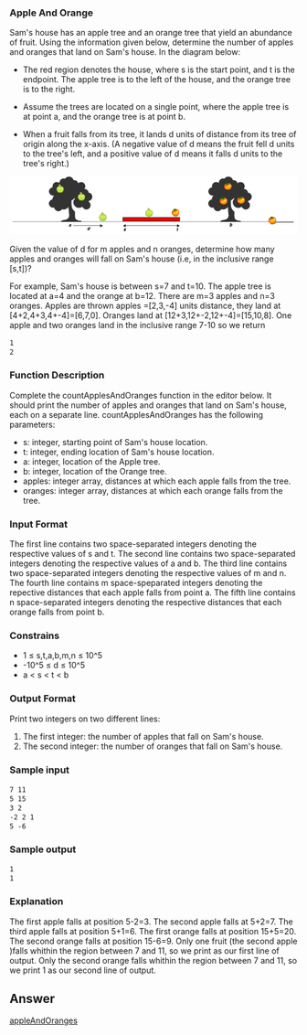 ### Apple And Orange

Sam's house has an apple tree and an orange tree that yield an abundance of fruit. Using the information given below, determine the number of apples and oranges that land on Sam's house.
In the diagram below:
* The red region denotes the house, where s is the start point, and t is the endpoint. The apple tree is to the left of the house, and the orange tree is to the right.

* Assume the trees are located on a single point, where the apple tree is at point a, and the orange tree is at point b.

* When a fruit falls from its tree, it lands d units of distance from its tree of origin along the x-axis. (A negative value of d means the fruit fell d units to the tree's left, and a positive value of d means it falls d units to the tree's right.)

<img src="../Img/appleAndOranges1.png" width="600">


Given the value of d for m apples and n oranges, determine how many apples and oranges will fall on Sam's house (i.e, in the inclusive range [s,t])?

For example, Sam's house is between s=7 and t=10. The apple tree is located at a=4 and the orange at b=12. There are m=3 apples and n=3 oranges. Apples are thrown apples =[2,3,-4] units distance, they land at  [4+2,4+3,4+-4]=[6,7,0]. Oranges land at [12+3,12+-2,12+-4]=[15,10,8]. One apple and two oranges land in the inclusive range 7-10 so we return

    1
    2

### Function Description
Complete the countApplesAndOranges function in the editor below. It should print the number of apples and oranges that land on Sam's house, each on a separate line.
countApplesAndOranges has the following parameters:
* s: integer, starting point of Sam's house location.
* t: integer, ending location of Sam's house location.
* a: integer, location of the Apple tree.
* b: integer, location of the Orange tree.
* apples: integer array, distances at which each apple falls from the tree.
* oranges: integer array, distances at which each orange falls from the tree.

### Input Format
The first line contains two space-separated integers denoting the respective values of s and t.
The second line contains two space-separated integers denoting the respective values of a and b.
The third line contains two space-separated integers denoting the respective values of m and n.
The fourth line contains m space-speparated integers denoting the repective distances that each apple falls from point a.
The fifth line contains n space-separated integers denoting the respective distances that each orange falls from point b.

### Constrains
* 1 ≤ s,t,a,b,m,n ≤ 10^5
* -10^5 ≤ d ≤ 10^5
* a < s < t < b

### Output Format
Print two integers on two different lines:

1. The first integer: the number of apples that fall on Sam's house.
2. The second integer: the number of oranges that fall on Sam's house.

### Sample input
    7 11
    5 15
    3 2
    -2 2 1
    5 -6
### Sample output
    1
    1
### Explanation
The first apple falls at position 5-2=3.
The second apple falls at 5+2=7.
The third apple falls at position 5+1=6.
The first orange falls at position 15+5=20.
The second orange falls at position 15-6=9.
Only one fruit (the second apple )falls whithin the region between 7 and 11, so we print as our first line of output.
Only the second orange falls whithin the region between 7 and 11, so we print 1 as our second line of output.

## Answer
[appleAndOranges](https://github.com/AbhilashTUofficial/Problem-Solving/blob/master/AppleAndOrange/ANSWER/apppleAndOranges.py)
